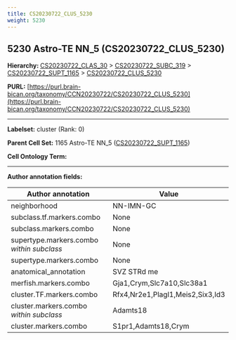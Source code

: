 ```yaml
---
title: CS20230722_CLUS_5230
weight: 5230
---
```

## 5230 Astro-TE NN_5 (CS20230722_CLUS_5230)
<b>Hierarchy: </b>
[CS20230722_CLAS_30](../CS20230722_CLAS_30) >
[CS20230722_SUBC_319](../CS20230722_SUBC_319) >
[CS20230722_SUPT_1165](../CS20230722_SUPT_1165) >
[CS20230722_CLUS_5230](../CS20230722_CLUS_5230)

**PURL:** [https://purl.brain-bican.org/taxonomy/CCN20230722/CS20230722_CLUS_5230](https://purl.brain-bican.org/taxonomy/CCN20230722/CS20230722_CLUS_5230)

---


**Labelset:** cluster (Rank: 0)

**Parent Cell Set:** 1165 Astro-TE NN_5 ([CS20230722_SUPT_1165](../CS20230722_SUPT_1165))



**Cell Ontology Term:** 

[MARKER GENES.]: #


---

[TRANSFERRED ANNOTATIONS.]: #


[AUTHOR ANNOTATION FIELDS.]: #


**Author annotation fields:**

| Author annotation | Value |
|-------------------|-------|
|neighborhood|NN-IMN-GC|
|subclass.tf.markers.combo|None|
|subclass.markers.combo|None|
|supertype.markers.combo _within subclass_|None|
|supertype.markers.combo|None|
|anatomical_annotation|SVZ STRd me|
|merfish.markers.combo|Gja1,Crym,Slc7a10,Slc38a1|
|cluster.TF.markers.combo|Rfx4,Nr2e1,Plagl1,Meis2,Six3,Id3|
|cluster.markers.combo _within subclass_|Adamts18|
|cluster.markers.combo|S1pr1,Adamts18,Crym|
